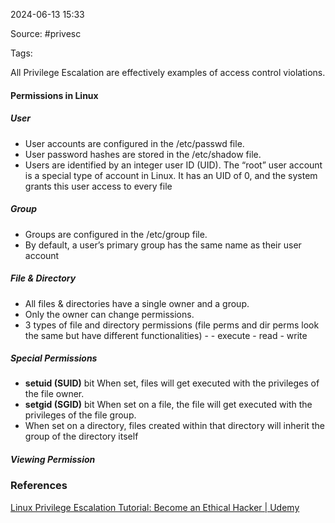 
2024-06-13 15:33

Source: #privesc 

Tags: 

All Privilege Escalation are effectively examples of access control violations.
#### Permissions in Linux
##### User 
- User accounts are configured in the /etc/passwd file. 
- User password hashes are stored in the /etc/shadow file.
- Users are identified by an integer user ID (UID). The “root” user account is a special type of account in Linux. It has an UID of 0, and the system grants this user access to every file
##### Group
- Groups are configured in the /etc/group file. 
- By default, a user’s primary group has the same name as their user account
##### File & Directory  
- All files & directories have a single owner and a group.
- Only the owner can change permissions.
- 3 types of file and directory permissions (file perms and dir perms look the same but have different functionalities) - 
		- execute
		- read
		- write 
##### Special Permissions
- **setuid (SUID)** bit When set, files will get executed with the privileges of the file owner.
- **setgid (SGID)** bit When set on a file, the file will get executed with the privileges of the file group. 
- When set on a directory, files created within that directory will inherit the group of the directory itself
##### Viewing Permission




### References

[Linux Privilege Escalation Tutorial: Become an Ethical Hacker | Udemy](https://www.udemy.com/course/linux-privilege-escalation/)